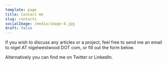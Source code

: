 ```yaml
---
template: page
title: Contact me
slug: contacts
socialImage: /media/image-4.jpg
draft: false
---
```

If you wish to discuss any articles or a project, feel free to send me an email to nigel AT nigelwestwood DOT com, or fill out the form below. 

Alternatively you can find me on Twitter or LinkedIn.

<script charset="utf-8" type="text/javascript" src="//js.hsforms.net/forms/shell.js"></script>

<script>
  hbspt.forms.create({
	region: "na1",
	portalId: "20444997",
	formId: "728ff3bf-ddcb-4f8a-9995-717709991bfb"
});
</script>